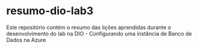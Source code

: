 # resumo-dio-lab3
Este repositório contém o resumo das lições aprendidas durante o desenvolvimento do lab na DIO - Configurando uma instância de Banco de Dados na Azure
